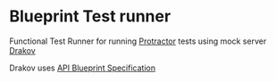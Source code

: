 # Blueprint Test runner

Functional Test Runner for running [Protractor](www.protractortest.org) tests using mock server [Drakov](https://github.com/Aconex/drakov/)

Drakov uses [API Blueprint Specification](https://apiblueprint.org/)
